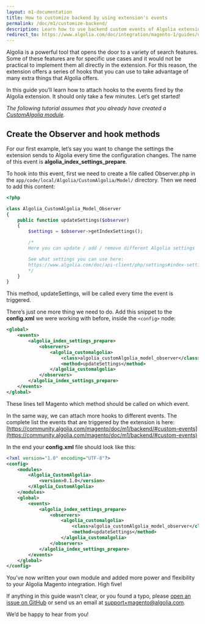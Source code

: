```yaml
---
layout: m1-documentation
title: How to customize backend by using extension's events
permalink: /doc/m1/customize-backend/
description: Learn how to use backend custom events of Algolia extension for Magento
redirect_to: https://www.algolia.com/doc/integration/magento-1/guides/using-extensions-events/
---
```


Algolia is a powerful tool that opens the door to a variety of search features. Some of these features are for specific use cases and it would not be practical to implement them all directly in the extension. For this reason, the extension offers a series of hooks that you can use to take advantage of many extra things that Algolia offers.

In this guide you’ll learn how to attach hooks to the events fired by the Algolia extension. It should only take a few minutes. Let’s get started!

<div class="alert alert-warning">
    <i>
    The following tutorial assumes that you already have created a
    <a href="{{ site.baseurl }}/doc/m1/customize-extension/">CustomAlgolia module</a>.
    </i>
</div>

## Create the Observer and hook methods

For our first example, let’s say you want to change the settings the extension sends to Algolia every time the configuration changes. The name of this event is **algolia_index_settings_prepare**.

To hook into this event, first we need to create a file called Observer.php in the `app/code/local/Algolia/CustomAlgolia/Model/` directory. Then we need to add this content:

```php
<?php

class Algolia_CustomAlgolia_Model_Observer
{
    public function updateSettings($observer)
    {
        $settings = $observer->getIndexSettings();

        /*
        Here you can update / add / remove different Algolia settings

        See what settings you can use here:
        https://www.algolia.com/doc/api-client/php/settings#index-settings-parameters
        */
    }
}
```

This method, updateSettings, will be called every time the event is triggered.

There’s just one more thing we need to do. Add this snippet to the **config.xml** we were working with before, inside the `<config>` node:

```xml
<global>
    <events>
        <algolia_index_settings_prepare>
            <observers>
                <algolia_customalgolia>
                    <class>algolia_customAlgolia_model_observer</class>
                    <method>updateSettings</method>
                </algolia_customalgolia>
            </observers>
        </algolia_index_settings_prepare>
    </events>
</global>
```

These lines tell Magento which method should be called on which event.

In the same way, we can attach more hooks to different events. The complete list the events that are triggered by the extension is here: [https://community.algolia.com/magento/doc/m1/backend/#custom-events](https://community.algolia.com/magento/doc/m1/backend/#custom-events)

In the end your **config.xml** file should look like this:

```xml
<?xml version="1.0" encoding="UTF-8"?>
<config>
    <modules>
        <Algolia_CustomAlgolia>
            <version>0.1.0</version>
        </Algolia_CustomAlgolia>
    </modules>
    <global>
        <events>
            <algolia_index_settings_prepare>
                <observers>
                    <algolia_customalgolia>
                        <class>algolia_customAlgolia_model_observer</class>
                        <method>updateSettings</method>
                    </algolia_customalgolia>
                </observers>
            </algolia_index_settings_prepare>
        </events>
    </global>
</config>
```

You’ve now written your own module and added more power and flexibility to your Algolia Magento integration. High five!

If anything in this guide wasn’t clear, or you found a typo, please [open an issue on GitHub](https://github.com/algolia/magento/issues/new) or send us an email at [support+magento@algolia.com](mailto:support+magento@algolia.com).

We’d be happy to hear from you!
